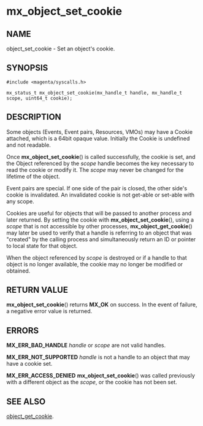 # mx_object_set_cookie

## NAME

object_set_cookie - Set an object's cookie.

## SYNOPSIS

```
#include <magenta/syscalls.h>

mx_status_t mx_object_set_cookie(mx_handle_t handle, mx_handle_t scope, uint64_t cookie);

```

## DESCRIPTION
Some objects (Events, Event pairs, Resources, VMOs) may have a Cookie attached,
which is a 64bit opaque value.  Initially the Cookie is undefined and not
readable.

Once **mx_object_set_cookie**() is called successfully, the cookie is set,
and the Object referenced by the *scope* handle becomes the key necessary
to read the cookie or modify it.  The *scope* may never be changed for the
lifetime of the object.

Event pairs are special.  If one side of the pair is closed, the other side's
cookie is invalidated. An invalidated cookie is not get-able or set-able with any scope.

Cookies are useful for objects that will be passed to another process and
later returned.  By setting the cookie with **mx_object_set_cookie**(),
using a *scope* that is not accessible by other processes, **mx_object_get_cookie**()
may later be used to verify that a handle is referring to an object that was
"created" by the calling process and simultaneously return an ID or pointer
to local state for that object.

When the object referenced by *scope* is destroyed or if a handle to that object
is no longer available, the cookie may no longer be modified or obtained.


## RETURN VALUE

**mx_object_set_cookie**() returns **MX_OK** on success.  In the event of failure,
a negative error value is returned.


## ERRORS

**MX_ERR_BAD_HANDLE**  *handle* or *scope* are not valid handles.

**MX_ERR_NOT_SUPPORTED**  *handle* is not a handle to an object that may have a cookie set.

**MX_ERR_ACCESS_DENIED**  **mx_object_set_cookie**() was called previously with a different
object as the *scope*, or the cookie has not been set.


## SEE ALSO

[object_get_cookie](object_get_cookie.md).
